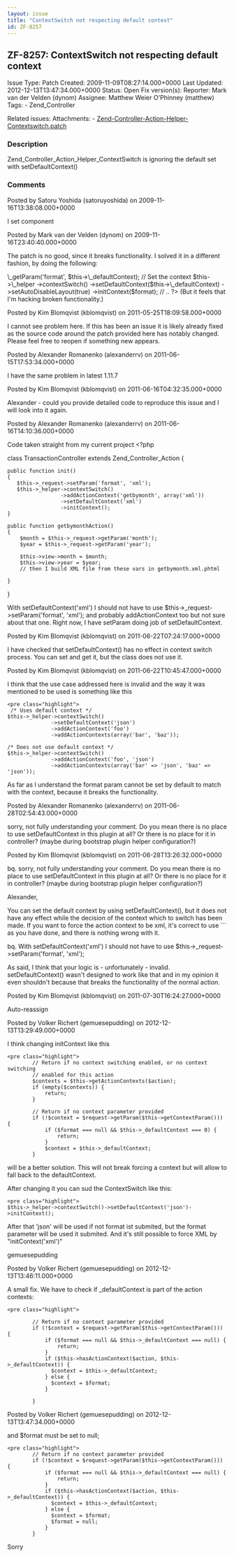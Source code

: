 ```yaml
---
layout: issue
title: "ContextSwitch not respecting default context"
id: ZF-8257
---
```


ZF-8257: ContextSwitch not respecting default context
-----------------------------------------------------

 Issue Type: Patch Created: 2009-11-09T08:27:14.000+0000 Last Updated: 2012-12-13T13:47:34.000+0000 Status: Open Fix version(s): 
 Reporter:  Mark van der Velden (dynom)  Assignee:  Matthew Weier O'Phinney (matthew)  Tags: - Zend\_Controller
 
 Related issues: 
 Attachments: - [Zend-Controller-Action-Helper-Contextswitch.patch](/issues/secure/attachment/12357/Zend-Controller-Action-Helper-Contextswitch.patch)
 
### Description

Zend\_Controller\_Action\_Helper\_ContextSwitch is ignoring the default set with setDefaultContext()

 

 

### Comments

Posted by Satoru Yoshida (satoruyoshida) on 2009-11-16T13:38:08.000+0000

I set component

 

 

Posted by Mark van der Velden (dynom) on 2009-11-16T23:40:40.000+0000

The patch is no good, since it breaks functionality. I solved it in a different fashion, by doing the following:

 <?php // .. $format = $this->\_getParam('format', $this->\_defaultContext); // Set the context $this->\_helper ->contextSwitch() ->setDefaultContext($this->\_defaultContext) ->setAutoDisableLayout(true) ->initContext($format); // .. ?> (But it feels that I'm hacking broken functionality.)

 

 

Posted by Kim Blomqvist (kblomqvist) on 2011-05-25T18:09:58.000+0000

I cannot see problem here. If this has been an issue it is likely already fixed as the source code around the patch provided here has notably changed. Please feel free to reopen if something new appears.

 

 

Posted by Alexander Romanenko (alexanderrv) on 2011-06-15T17:53:34.000+0000

I have the same problem in latest 1.11.7

 

 

Posted by Kim Blomqvist (kblomqvist) on 2011-06-16T04:32:35.000+0000

Alexander - could you provide detailed code to reproduce this issue and I will look into it again.

 

 

Posted by Alexander Romanenko (alexanderrv) on 2011-06-16T14:10:36.000+0000

Code taken straight from my current project <?php

class TransactionController extends Zend\_Controller\_Action {

 
    public function init()
    {
       $this->_request->setParam('format', 'xml');
       $this->_helper->contextSwitch()
                     ->addActionContext('getbymonth', array('xml'))
                     ->setDefaultContext('xml')
                     ->initContext();
    }
    
    public function getbymonthAction()
    {
        $month = $this->_request->getParam('month');
        $year = $this->_request->getParam('year');
    
        $this->view->month = $month;
        $this->view->year = $year;
        // then I build XML file from these vars in getbymonth.xml.phtml
    
    }


}

With setDefaultContext('xml') I should not have to use $this->\_request->setParam('format', 'xml'); and probably addActionContext too but not sure about that one. Right now, I have setParam doing job of setDefaultContext.

 

 

Posted by Kim Blomqvist (kblomqvist) on 2011-06-22T07:24:17.000+0000

I have checked that setDefaultContext() has no effect in context switch process. You can set and get it, but the class does not use it.

 

 

Posted by Kim Blomqvist (kblomqvist) on 2011-06-22T10:45:47.000+0000

I think that the use case addressed here is invalid and the way it was mentioned to be used is something like this

 
    <pre class="highlight">
     /* Uses default context */
    $this->_helper->contextSwitch()
                  ->setDefaultContext('json')
                  ->addActionContext('foo')
                  ->addActionContexts(array('bar', 'baz'));
    
    /* Does not use default context */
    $this->_helper->contextSwitch()
                  ->addActionContext('foo', 'json')
                  ->addActionContexts(array('bar' => 'json', 'baz' => 'json'));


As far as I understand the format param cannot be set by default to match with the context, because it breaks the functionality.

 

 

Posted by Alexander Romanenko (alexanderrv) on 2011-06-28T02:54:43.000+0000

sorry, not fully understanding your comment. Do you mean there is no place to use setDefaultContext in this plugin at all? Or there is no place for it in controller? (maybe during bootstrap plugin helper configuration?)

 

 

Posted by Kim Blomqvist (kblomqvist) on 2011-06-28T13:26:32.000+0000

bq. sorry, not fully understanding your comment. Do you mean there is no place to use setDefaultContext in this plugin at all? Or there is no place for it in controller? (maybe during bootstrap plugin helper configuration?)

Alexander,

You can set the default context by using setDefaultContext(), but it does not have any effect while the decision of the context which to switch has been made. If you want to force the action context to be xml, it's correct to use ``` as you have done, and there is nothing wrong with it.

bq. With setDefaultContext('xml') I should not have to use $this->\_request->setParam('format', 'xml');

As said, I think that your logic is - unfortunately - invalid. setDefaultContext() wasn't designed to work like that and in my opinion it even shouldn't because that breaks the functionality of the normal action.

 

 

Posted by Kim Blomqvist (kblomqvist) on 2011-07-30T16:24:27.000+0000

Auto-reassign

 

 

Posted by Volker Richert (gemuesepudding) on 2012-12-13T13:29:49.000+0000

I think changing initContext like this

 
    <pre class="highlight">
            // Return if no context switching enabled, or no context switching
            // enabled for this action
            $contexts = $this->getActionContexts($action);
            if (empty($contexts)) {
                return;
            }
    
            // Return if no context parameter provided
            if (!$context = $request->getParam($this->getContextParam())) {
                if ($format === null && $this->_defaultContext === 0) {
                    return;
                }
                $context = $this->_defaultContext;
            }


will be a better solution. This will not break forcing a context but will allow to fall back to the defaultContext.

After changing it you can sud the ContextSwitch like this:

 
    <pre class="highlight">
    $this->_helper->contextSwitch()->setDefaultContext('json')->initContext();


After that 'json' will be used if not format ist submited, but the format parameter will be used it submited. And it's still possible to force XML by "initContext('xml')"

gemuesepudding

 

 

Posted by Volker Richert (gemuesepudding) on 2012-12-13T13:46:11.000+0000

A small fix. We have to check if \_defaultContext is part of the action contexts:

 
    <pre class="highlight">
    
            // Return if no context parameter provided
            if (!$context = $request->getParam($this->getContextParam())) {
                if ($format === null && $this->_defaultContext === null) {
                    return;
                }
                if ($this->hasActionContext($action, $this->_defaultContext)) {
                  $context = $this->_defaultContext;  
                } else {
                  $context = $format;
                }
                
            }


 

 

Posted by Volker Richert (gemuesepudding) on 2012-12-13T13:47:34.000+0000

and $format must be set to null;

 
    <pre class="highlight">
            // Return if no context parameter provided
            if (!$context = $request->getParam($this->getContextParam())) {
                if ($format === null && $this->_defaultContext === null) {
                    return;
                }
                if ($this->hasActionContext($action, $this->_defaultContext)) {
                  $context = $this->_defaultContext;  
                } else {
                  $context = $format;
                  $format = null;
                }   
            }


Sorry

 

 